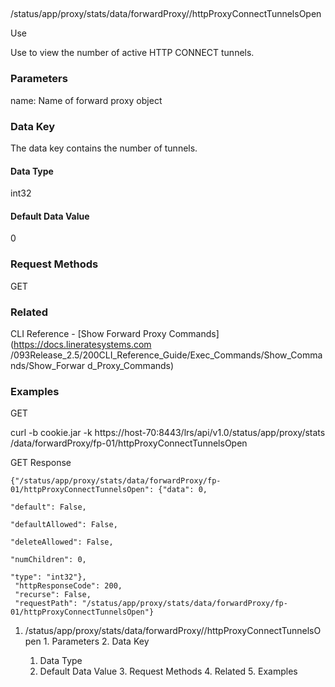 ##
/status/app/proxy/stats/data/forwardProxy/<name>/httpProxyConnectTunnelsOpen

Use

Use to view the number of active HTTP CONNECT tunnels.

### Parameters

name: Name of forward proxy object

### Data Key

The data key contains the number of tunnels.

#### Data Type

int32

#### Default Data Value

0

### Request Methods

GET

### Related

CLI Reference - [Show Forward Proxy Commands](https://docs.lineratesystems.com
/093Release_2.5/200CLI_Reference_Guide/Exec_Commands/Show_Commands/Show_Forwar
d_Proxy_Commands)

### Examples

GET

curl -b cookie.jar -k https://host-70:8443/lrs/api/v1.0/status/app/proxy/stats
/data/forwardProxy/fp-01/httpProxyConnectTunnelsOpen

GET Response

    
    {"/status/app/proxy/stats/data/forwardProxy/fp-01/httpProxyConnectTunnelsOpen": {"data": 0,
                                                                                      "default": False,
                                                                                      "defaultAllowed": False,
                                                                                      "deleteAllowed": False,
                                                                                      "numChildren": 0,
                                                                                      "type": "int32"},
     "httpResponseCode": 200,
     "recurse": False,
     "requestPath": "/status/app/proxy/stats/data/forwardProxy/fp-01/httpProxyConnectTunnelsOpen"}
    

  1. /status/app/proxy/stats/data/forwardProxy/<name>/httpProxyConnectTunnelsOpen
    1. Parameters
    2. Data Key
      1. Data Type
      2. Default Data Value
    3. Request Methods
    4. Related
    5. Examples

